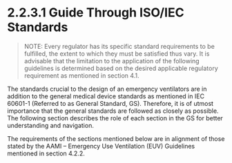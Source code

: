 # 2.2.3.1 Guide Through ISO/IEC Standards 

> NOTE: Every regulator has its specific standard requirements to be fulfilled, the extent to which they must be satisfied thus vary. It is advisable that the limitation to the application of the following guidelines is determined based on the desired applicable regulatory requirement as mentioned in section 4.1. 

The standards crucial to the design of an emergency ventilators are in addition to the general
medical device standards as mentioned in IEC 60601-1 (Referred to as General Standard, GS).
Therefore, it is of utmost importance that the general standards are followed as closely as
possible. The following section describes the role of each section in the GS for better
understanding and navigation.

The requirements of the sections mentioned below are in alignment of those stated by the AAMI – Emergency Use Ventilation (EUV) Guidelines mentioned in section 4.2.2.
